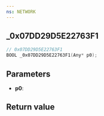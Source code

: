 ```yaml
---
ns: NETWORK
---
```

## _0x07DD29D5E22763F1

```c
// 0x07DD29D5E22763F1
BOOL _0x07DD29D5E22763F1(Any* p0);
```


## Parameters
* **p0**: 

## Return value
